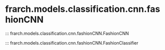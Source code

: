 # frarch.models.classification.cnn.fashionCNN

::: frarch.models.classification.cnn.fashionCNN.FashionCNN

::: frarch.models.classification.cnn.fashionCNN.FashionClassifier

